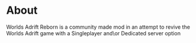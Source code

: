 # About
Worlds Adrift Reborn is a community made mod in an attempt to revive the Worlds Adrift game with a Singleplayer and\or Dedicated server option

